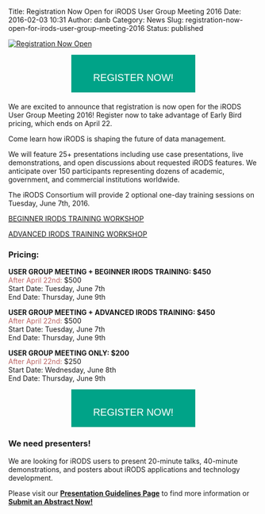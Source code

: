 Title: Registration Now Open for iRODS User Group Meeting 2016
Date: 2016-02-03 10:31
Author: danb
Category: News
Slug: registration-now-open-for-irods-user-group-meeting-2016
Status: published

[![Registration Now
Open](./theme/uploads/2016/02/reg_open.jpg)](http://www.cvent.com/d/lfq9l9/4W)

[](http://www.cvent.com/d/lfq9l9/4W)

<div
style="margin:0px auto 20px; font-family:helvetica; color:#fff; font-size:20px; height:46px; padding:15px 0px; text-align:center; width:250px; background:#00a388">

REGISTER NOW!

</div>

</a>

We are excited to announce that registration is now open for the iRODS
User Group Meeting 2016! Register now to take advantage of Early Bird
pricing, which ends on April 22.

Come learn how iRODS is shaping the future of data management.

We will feature 25+ presentations including use case presentations, live
demonstrations, and open discussions about requested iRODS features. We
anticipate over 150 participants representing dozens of academic,
government, and commercial institutions worldwide.

The iRODS Consortium will provide 2 optional one-day training sessions
on Tuesday, June 7th, 2016.

[BEGINNER IRODS TRAINING
WORKSHOP](http://irods.org/ugm2016/irods-training-workshops/)

[ADVANCED IRODS TRAINING
WORKSHOP](http://irods.org/ugm2016/irods-training-workshops/)

### Pricing:

**USER GROUP MEETING + BEGINNER IRODS TRAINING: \$450**  
<span style="text-decoration:none; color:#ba6564;">After April
22nd:</span> \$500  
Start Date: Tuesday, June 7th  
End Date: Thursday, June 9th

**USER GROUP MEETING + ADVANCED IRODS TRAINING: \$450**  
<span style="text-decoration:none; color:#ba6564;">After April
22nd:</span> \$500  
Start Date: Tuesday, June 7th  
End Date: Thursday, June 9th

**USER GROUP MEETING ONLY: \$200**  
<span style="text-decoration:none; color:#ba6564;">After April
22nd:</span> \$250  
Start Date: Wednesday, June 8th  
End Date: Thursday, June 9th

[](http://www.cvent.com/d/lfq9l9/4W)

<div
style="margin:0px auto 20px; font-family:helvetica; color:#fff; font-size:20px; height:46px; padding:15px 0px; text-align:center; width:250px; background:#00a388">

REGISTER NOW!

</div>

</a>

### We need presenters!

We are looking for iRODS users to present 20-minute talks, 40-minute
demonstrations, and posters about iRODS applications and technology
development.

Please visit our [**Presentation Guidelines
Page**](http://irods.org/ugm2016/presentation_guidelines/) to find more
information or [**Submit an Abstract
Now!**](http://irods.org/ugm2016/abstract_submission)
